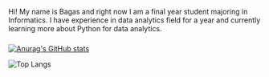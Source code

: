 <p align="left">Hi! My name is Bagas and right now I am a final year student majoring in Informatics. I have experience in data analytics field for a year and currently learning more about Python for data analytics.</p>

###
[![Anurag's GitHub stats](https://github-readme-stats.vercel.app/api?username=rzkybagaskara)](https://github.com/anuraghazra/github-readme-stats)

![Top Langs](https://github-readme-stats.vercel.app/api/top-langs/?username=rzkybagaskara&layout=compact)
###
